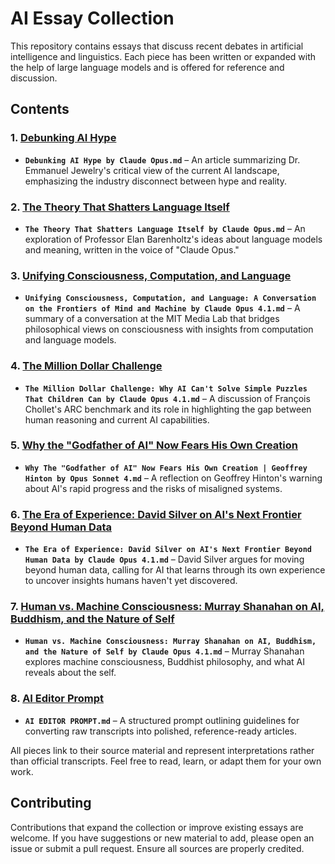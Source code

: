 # AI Essay Collection

This repository contains essays that discuss recent debates in artificial intelligence and linguistics. Each piece has been written or expanded with the help of large language models and is offered for reference and discussion.

## Contents

### 1. [Debunking AI Hype](https://github.com/Glushiator/stuff/blob/main/Debunking%20AI%20Hype%20by%20Claude%20Opus.md)
- **`Debunking AI Hype by Claude Opus.md`** – An article summarizing Dr. Emmanuel Jewelry's critical view of the current AI landscape, emphasizing the industry disconnect between hype and reality.

### 2. [The Theory That Shatters Language Itself](https://github.com/Glushiator/stuff/blob/main/The%20Theory%20That%20Shatters%20Language%20Itself%20by%20Claude%20Opus.md)
- **`The Theory That Shatters Language Itself by Claude Opus.md`** – An exploration of Professor Elan Barenholtz's ideas about language models and meaning, written in the voice of "Claude Opus."

### 3. [Unifying Consciousness, Computation, and Language](https://github.com/Glushiator/stuff/blob/main/Unifying%20Consciousness%2C%20Computation%2C%20and%20Language%3A%20A%20Conversation%20on%20the%20Frontiers%20of%20Mind%20and%20Machine%20by%20Claude%20Opus%204.1.md)
- **`Unifying Consciousness, Computation, and Language: A Conversation on the Frontiers of Mind and Machine by Claude Opus 4.1.md`** – A summary of a conversation at the MIT Media Lab that bridges philosophical views on consciousness with insights from computation and language models.

### 4. [The Million Dollar Challenge](https://github.com/Glushiator/stuff/blob/main/The%20Million%20Dollar%20Challenge%3A%20Why%20AI%20Can%27t%20Solve%20Simple%20Puzzles%20That%20Children%20Can%20by%20Claude%20Opus%204.1.md)
- **`The Million Dollar Challenge: Why AI Can't Solve Simple Puzzles That Children Can by Claude Opus 4.1.md`** – A discussion of François Chollet's ARC benchmark and its role in highlighting the gap between human reasoning and current AI capabilities.

### 5. [Why the "Godfather of AI" Now Fears His Own Creation](https://github.com/Glushiator/stuff/blob/main/Why%20The%20%22Godfather%20of%20AI%22%20Now%20Fears%20His%20Own%20Creation%20%7C%20Geoffrey%20Hinton%20by%20Opus%20Sonnet%204.md)
- **`Why The "Godfather of AI" Now Fears His Own Creation | Geoffrey Hinton by Opus Sonnet 4.md`** – A reflection on Geoffrey Hinton's warning about AI's rapid progress and the risks of misaligned systems.

### 6. [The Era of Experience: David Silver on AI's Next Frontier Beyond Human Data](https://github.com/Glushiator/stuff/blob/main/The%20Era%20of%20Experience%3A%20David%20Silver%20on%20AI%27s%20Next%20Frontier%20Beyond%20Human%20Data%20by%20Claude%20Opus%204.1.md)
- **`The Era of Experience: David Silver on AI's Next Frontier Beyond Human Data by Claude Opus 4.1.md`** – David Silver argues for moving beyond human data, calling for AI that learns through its own experience to uncover insights humans haven't yet discovered.

### 7. [Human vs. Machine Consciousness: Murray Shanahan on AI, Buddhism, and the Nature of Self](https://github.com/Glushiator/stuff/blob/main/Human%20vs.%20Machine%20Consciousness%3A%20Murray%20Shanahan%20on%20AI%2C%20Buddhism%2C%20and%20the%20Nature%20of%20Self%20by%20Claude%20Opus%204.1.md)
- **`Human vs. Machine Consciousness: Murray Shanahan on AI, Buddhism, and the Nature of Self by Claude Opus 4.1.md`** – Murray Shanahan explores machine consciousness, Buddhist philosophy, and what AI reveals about the self.

### 8. [AI Editor Prompt](https://github.com/Glushiator/stuff/blob/main/AI%20EDITOR%20PROMPT.md)
- **`AI EDITOR PROMPT.md`** – A structured prompt outlining guidelines for converting raw transcripts into polished, reference-ready articles.

All pieces link to their source material and represent interpretations rather than official transcripts. Feel free to read, learn, or adapt them for your own work.

## Contributing

Contributions that expand the collection or improve existing essays are welcome. If you have suggestions or new material to add, please open an issue or submit a pull request. Ensure all sources are properly credited.
